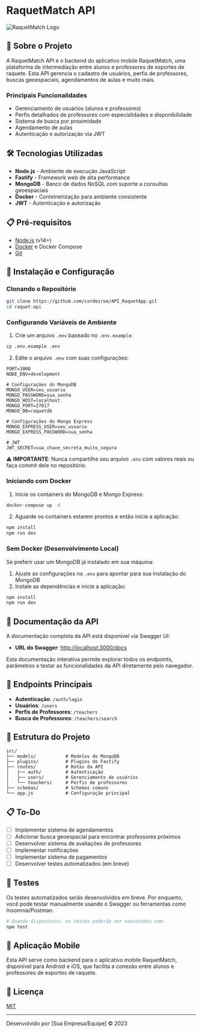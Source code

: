 # RaquetMatch API

![RaquetMatch Logo](https://via.placeholder.com/150x50?text=RaquetMatch)

## 🎾 Sobre o Projeto

A RaquetMatch API é o backend do aplicativo mobile RaquetMatch, uma plataforma de intermediação entre alunos e professores de esportes de raquete. Esta API gerencia o cadastro de usuários, perfis de professores, buscas geoespaciais, agendamentos de aulas e muito mais.

### Principais Funcionalidades

- Gerenciamento de usuários (alunos e professores)
- Perfis detalhados de professores com especialidades e disponibilidade
- Sistema de busca por proximidade
- Agendamento de aulas
- Autenticação e autorização via JWT

## 🛠️ Tecnologias Utilizadas

- **Node.js** - Ambiente de execução JavaScript
- **Fastify** - Framework web de alta performance
- **MongoDB** - Banco de dados NoSQL com suporte a consultas geoespaciais
- **Docker** - Conteinerização para ambiente consistente
- **JWT** - Autenticação e autorização

## 📋 Pré-requisitos

- [Node.js](https://nodejs.org/) (v14+)
- [Docker](https://www.docker.com/) e Docker Compose
- [Git](https://git-scm.com/)

## 🚀 Instalação e Configuração

### Clonando o Repositório

```bash
git clone https://github.com/cordeiroe/API_RaquetApp.git
cd raquet-api
```

### Configurando Variáveis de Ambiente

1. Crie um arquivo `.env` baseado no `.env.example`:

```bash
cp .env.example .env
```

2. Edite o arquivo `.env` com suas configurações:

```
PORT=3000
NODE_ENV=development

# Configurações do MongoDB
MONGO_USER=seu_usuario
MONGO_PASSWORD=sua_senha
MONGO_HOST=localhost
MONGO_PORT=27017
MONGO_DB=raquetdb

# Configurações do Mongo Express
MONGO_EXPRESS_USER=seu_usuario
MONGO_EXPRESS_PASSWORD=sua_senha

# JWT
JWT_SECRET=sua_chave_secreta_muito_segura
```

⚠️ **IMPORTANTE**: Nunca compartilhe seu arquivo `.env` com valores reais ou faça commit dele no repositório.

### Iniciando com Docker

1. Inicie os containers do MongoDB e Mongo Express:

```bash
docker-compose up -d
```

2. Aguarde os containers estarem prontos e então inicie a aplicação:

```bash
npm install
npm run dev
```

### Sem Docker (Desenvolvimento Local)

Se preferir usar um MongoDB já instalado em sua máquina:

1. Ajuste as configurações no `.env` para apontar para sua instalação do MongoDB
2. Instale as dependências e inicie a aplicação:

```bash
npm install
npm run dev
```

## 📝 Documentação da API

A documentação completa da API está disponível via Swagger UI:

- **URL do Swagger**: [http://localhost:3000/docs](http://localhost:3000/docs)

Esta documentação interativa permite explorar todos os endpoints, parâmetros e testar as funcionalidades da API diretamente pelo navegador.

## 🚦 Endpoints Principais

- **Autenticação**: `/auth/login`
- **Usuários**: `/users`
- **Perfis de Professores**: `/teachers`
- **Busca de Professores**: `/teachers/search`

## 📂 Estrutura do Projeto

```
src/
├── models/           # Modelos do MongoDB
├── plugins/          # Plugins do Fastify
├── routes/           # Rotas da API
│   ├── auth/         # Autenticação
│   ├── users/        # Gerenciamento de usuários
│   └── teachers/     # Perfis de professores
├── schemas/          # Schemas comuns
└── app.js            # Configuração principal
```

## 📋 To-Do

- [ ] Implementar sistema de agendamentos
- [ ] Adicionar busca geoespacial para encontrar professores próximos
- [ ] Desenvolver sistema de avaliações de professores
- [ ] Implementar notificações
- [ ] Implementar sistema de pagamentos
- [ ] Desenvolver testes automatizados (em breve)

## 🧪 Testes

Os testes automatizados serão desenvolvidos em breve. Por enquanto, você pode testar manualmente usando o Swagger ou ferramentas como Insomnia/Postman.

```bash
# Quando disponíveis, os testes poderão ser executados com:
npm test
```

## 📱 Aplicação Mobile

Esta API serve como backend para o aplicativo mobile RaquetMatch, disponível para Android e iOS, que facilita a conexão entre alunos e professores de esportes de raquete.

## 📄 Licença

[MIT](LICENSE)

---

Desenvolvido por [Sua Empresa/Equipe] © 2023
